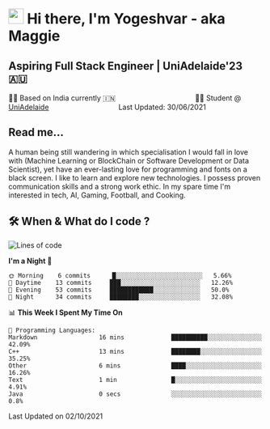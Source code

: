 <h1><img src="https://emojis.slackmojis.com/emojis/images/1531849430/4246/blob-sunglasses.gif?1531849430" width="30"/> Hi there, I'm Yogeshvar - aka Maggie</h1>

## Aspiring Full Stack Engineer | UniAdelaide'23 🇦🇺  
🏂🏻  Based on India currently 🇮🇳 &nbsp;&nbsp;&nbsp;&nbsp;&nbsp;&nbsp;&nbsp;&nbsp;&nbsp;&nbsp;&nbsp;&nbsp;&nbsp;&nbsp;&nbsp;&nbsp;&nbsp;&nbsp;&nbsp;&nbsp;&nbsp;&nbsp;&nbsp;&nbsp;&nbsp;&nbsp;&nbsp;&nbsp;&nbsp;&nbsp;&nbsp;&nbsp;&nbsp;&nbsp;&nbsp;&nbsp;&nbsp;&nbsp;&nbsp;👨‍💻 Student @ [UniAdelaide](https://www.adelaide.edu.au)   &nbsp;&nbsp;&nbsp;&nbsp;&nbsp;&nbsp;&nbsp;&nbsp;&nbsp;&nbsp;&nbsp;&nbsp;&nbsp;&nbsp;&nbsp;&nbsp;&nbsp;&nbsp;&nbsp;&nbsp;&nbsp;&nbsp;&nbsp;&nbsp;&nbsp;&nbsp;&nbsp;&nbsp;&nbsp;&nbsp;&nbsp;&nbsp; &nbsp;Last Updated: 30/06/2021

## Read me...

A human being still wandering in which specialisation I would fall in love with (Machine Learning or BlockChain or Software Development or Data Scientist), yet have an ever-lasting love for programming and fonts on a black screen. I like to learn and explore new technologies. I possess proven communication skills and a strong work ethic. In my spare time I'm interested in tech, AI, Gaming, Football, and Cooking.

## 🛠 When & What do I code ?  

<!--START_SECTION:waka-->
![Lines of code](https://img.shields.io/badge/From%20Hello%20World%20I%27ve%20Written-47195%20lines%20of%20code-blue)

**I'm a Night 🦉** 

```text
🌞 Morning    6 commits      █░░░░░░░░░░░░░░░░░░░░░░░░   5.66% 
🌆 Daytime    13 commits     ███░░░░░░░░░░░░░░░░░░░░░░   12.26% 
🌃 Evening    53 commits     ████████████░░░░░░░░░░░░░   50.0% 
🌙 Night      34 commits     ████████░░░░░░░░░░░░░░░░░   32.08%

```


📊 **This Week I Spent My Time On** 

```text
💬 Programming Languages: 
Markdown                 16 mins             ██████████░░░░░░░░░░░░░░░   42.09% 
C++                      13 mins             ████████░░░░░░░░░░░░░░░░░   35.25% 
Other                    6 mins              ████░░░░░░░░░░░░░░░░░░░░░   16.26% 
Text                     1 min               █░░░░░░░░░░░░░░░░░░░░░░░░   4.91% 
Java                     0 secs              ░░░░░░░░░░░░░░░░░░░░░░░░░   0.8%

```


 Last Updated on 02/10/2021
<!--END_SECTION:waka-->
